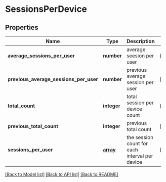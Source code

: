 # SessionsPerDevice

## Properties
Name | Type | Description | Notes
------------ | ------------- | ------------- | -------------
**average_sessions_per_user** | **number** | average seesion per user | [optional] 
**previous_average_sessions_per_user** | **number** | previous average session per user | [optional] 
**total_count** | **integer** | total session per device count | [optional] 
**previous_total_count** | **integer** | previous total count | [optional] 
**sessions_per_user** | [**array**](.md) | the session count for each interval per device | [optional] 

[[Back to Model list]](../README.md#documentation-for-models) [[Back to API list]](../README.md#documentation-for-api-endpoints) [[Back to README]](../README.md)

